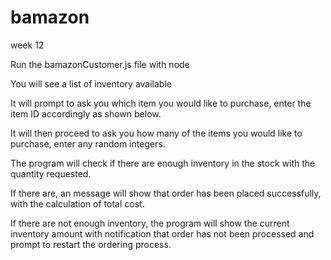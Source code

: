 # bamazon
week 12


Run the bamazonCustomer.js file with node

You will see a list of inventory available

It will prompt to ask you which item you would like to purchase, enter the item ID accordingly as shown below.

It will then proceed to ask you how many of the items you would like to purchase, enter any random integers.

The program will check if there are enough inventory in the stock with the quantity requested.

If there are, an message will show that order has been placed successfully, with the calculation of total cost.

If there are not enough inventory, the program will show the current inventory amount with notification that order has not been processed and prompt to restart the ordering process.



